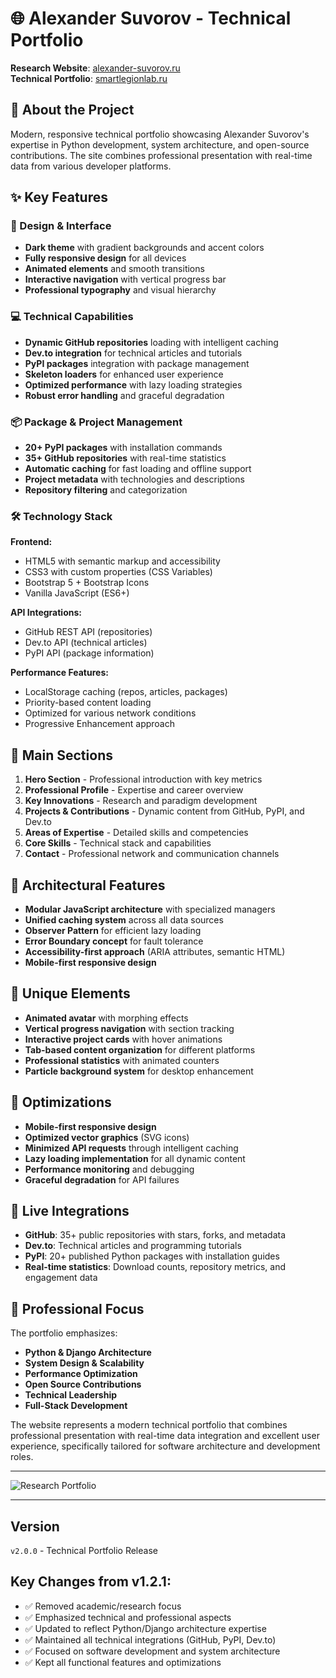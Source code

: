 # 🌐 Alexander Suvorov - Technical Portfolio

**Research Website**: [alexander-suvorov.ru](https://alexander-suvorov.ru)  
**Technical Portfolio**: [smartlegionlab.ru](https://smartlegionlab.ru)

## 🎯 About the Project

Modern, responsive technical portfolio showcasing Alexander Suvorov's expertise in Python development, system architecture, and open-source contributions. The site combines professional presentation with real-time data from various developer platforms.

## ✨ Key Features

### 🎨 Design & Interface
- **Dark theme** with gradient backgrounds and accent colors
- **Fully responsive design** for all devices
- **Animated elements** and smooth transitions
- **Interactive navigation** with vertical progress bar
- **Professional typography** and visual hierarchy

### 💻 Technical Capabilities
- **Dynamic GitHub repositories** loading with intelligent caching
- **Dev.to integration** for technical articles and tutorials
- **PyPI packages** integration with package management
- **Skeleton loaders** for enhanced user experience
- **Optimized performance** with lazy loading strategies
- **Robust error handling** and graceful degradation

### 📦 Package & Project Management
- **20+ PyPI packages** with installation commands
- **35+ GitHub repositories** with real-time statistics
- **Automatic caching** for fast loading and offline support
- **Project metadata** with technologies and descriptions
- **Repository filtering** and categorization

### 🛠 Technology Stack

**Frontend:**
- HTML5 with semantic markup and accessibility
- CSS3 with custom properties (CSS Variables)
- Bootstrap 5 + Bootstrap Icons
- Vanilla JavaScript (ES6+)

**API Integrations:**
- GitHub REST API (repositories)
- Dev.to API (technical articles)
- PyPI API (package information)

**Performance Features:**
- LocalStorage caching (repos, articles, packages)
- Priority-based content loading
- Optimized for various network conditions
- Progressive Enhancement approach

## 🎯 Main Sections

1. **Hero Section** - Professional introduction with key metrics
2. **Professional Profile** - Expertise and career overview
3. **Key Innovations** - Research and paradigm development
4. **Projects & Contributions** - Dynamic content from GitHub, PyPI, and Dev.to
5. **Areas of Expertise** - Detailed skills and competencies
6. **Core Skills** - Technical stack and capabilities
7. **Contact** - Professional network and communication channels

## 🔧 Architectural Features

- **Modular JavaScript architecture** with specialized managers
- **Unified caching system** across all data sources
- **Observer Pattern** for efficient lazy loading
- **Error Boundary concept** for fault tolerance
- **Accessibility-first approach** (ARIA attributes, semantic HTML)
- **Mobile-first responsive design**

## 🎨 Unique Elements

- **Animated avatar** with morphing effects
- **Vertical progress navigation** with section tracking
- **Interactive project cards** with hover animations
- **Tab-based content organization** for different platforms
- **Professional statistics** with animated counters
- **Particle background system** for desktop enhancement

## 📱 Optimizations

- **Mobile-first responsive design**
- **Optimized vector graphics** (SVG icons)
- **Minimized API requests** through intelligent caching
- **Lazy loading implementation** for all dynamic content
- **Performance monitoring** and debugging
- **Graceful degradation** for API failures

## 🚀 Live Integrations

- **GitHub**: 35+ public repositories with stars, forks, and metadata
- **Dev.to**: Technical articles and programming tutorials
- **PyPI**: 20+ published Python packages with installation guides
- **Real-time statistics**: Download counts, repository metrics, and engagement data

## 🎯 Professional Focus

The portfolio emphasizes:
- **Python & Django Architecture**
- **System Design & Scalability**
- **Performance Optimization**
- **Open Source Contributions**
- **Technical Leadership**
- **Full-Stack Development**

The website represents a modern technical portfolio that combines professional presentation with real-time data integration and excellent user experience, specifically tailored for software architecture and development roles.

---

![Research Portfolio](https://github.com/smartlegionlab/alexander-suvorov.ru/blob/master/images/technical_portfolio.png)

---

## Version

`v2.0.0` - Technical Portfolio Release

## Key Changes from v1.2.1:
- ✅ Removed academic/research focus
- ✅ Emphasized technical and professional aspects
- ✅ Updated to reflect Python/Django architecture expertise
- ✅ Maintained all technical integrations (GitHub, PyPI, Dev.to)
- ✅ Focused on software development and system architecture
- ✅ Kept all functional features and optimizations


